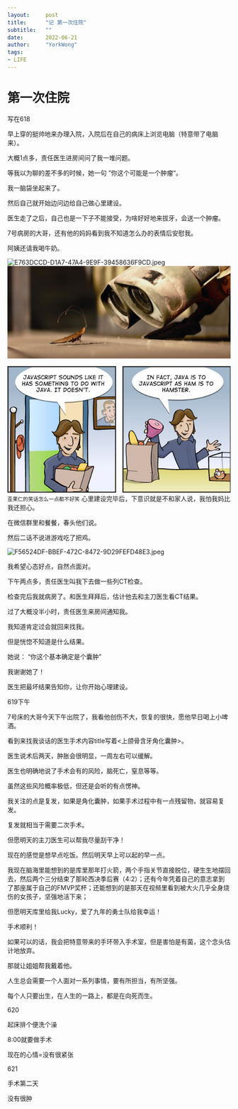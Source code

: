 ```yaml
---
layout:     post
title:      "记 第一次住院"
subtitle:   ""
date:       2022-06-21
author:     "YorkWong"
tags:
- LIFE
---
```

# 第一次住院

写在618

早上穿的挺帅地来办理入院，入院后在自己的病床上浏览电脑（特意带了电脑来）。

大概1点多，责任医生进房间问了我一堆问题。

等我以为聊的差不多的时候，她一句 ”你这个可能是一个肿瘤“。

我一脑袋坐起来了。

然后自己就开始边问边给自己做心里建设。

医生走了之后，自己也是一下子不能接受，为啥好好地来拔牙，会送一个肿瘤。

7号病房的大哥，还有他的妈妈看到我不知道怎么办的表情后安慰我。

阿姨还请我喝牛奶。


![E763DCCD-D1A7-47A4-9E9F-39458636F9CD.jpeg](https://s3-us-west-2.amazonaws.com/secure.notion-static.com/f7d46b03-c1e9-4488-9d2e-7f0efd2fcb4d/E763DCCD-D1A7-47A4-9E9F-39458636F9CD.jpeg)
![](/img/404-bg.jpg)


![java-javascript](/img/in-post/post-js-version/javascript-java.jpg)
<small class="img-hint">歪果仁的笑话怎么一点都不好笑</small>
心里建设完毕后，下意识就是不和家人说，我怕我妈比我还担心。

在微信群里和餐餐，春头他们说。

然后二话不说进游戏吃了把鸡。

![F56524DF-BBEF-472C-8472-9D29FEFD48E3.jpeg](https://s3-us-west-2.amazonaws.com/secure.notion-static.com/718fb33f-dbcd-4712-b4ae-2227be529808/F56524DF-BBEF-472C-8472-9D29FEFD48E3.jpeg)

我希望心态好点，自然点面对。

下午两点多，责任医生叫我下去做一些列CT检查。

检查完后我就病房了。和医生拜拜后，估计他去和主刀医生看CT结果。

过了大概没半小时，责任医生来房间通知我。

我知道肯定过会就回来找我。

但是恍惚不知道是什么结果。

她说： “你这个基本确定是个囊肿”

我谢谢她了！

医生把最坏结果告知你，让你开始心理建设。

619下午

7号床的大哥今天下午出院了，我看他创伤不大，恢复的很快，愿他早日喝上小啤酒。

看到来找我谈话的医生手术内容title写着<上颌骨含牙角化囊肿>。

医生说术后两天，肿胀会很明显，一周左右可以缓解。

医生也明确地说了手术会有的风险，脑死亡，窒息等等。

虽然这些风险概率极低，但还是会听的有点愣神。

我关注的点是复发，如果是角化囊肿，如果手术过程中有一点残留物，就容易复发。

复发就相当于需要二次手术。

但愿明天的主刀医生可以帮我尽量刮干净！

现在的感觉是想早点吃饭。然后明天早上可以起的早一点。

我现在脑海里能想到的是库里那年打火箭，两个手指关节直接脱位，硬生生地摆回去，然后两个三分结束了那轮西决季后赛（4:2）；还有今年凭着自己的意志拿到了那座属于自己的FMVP奖杯；还能想到的是那天在视频里看到被大火几乎全身烧伤的女孩子，坚强地活下来；

但愿明天库里给我Lucky，爱了九年的勇士队给我幸运！

手术顺利！

如果可以的话，我会把特意带来的手环带入手术室，但是害怕是有菌，这个念头估计地放弃。

那就让姐姐帮我戴着他。

人生总会需要一个人面对一系列事情，要有所担当，有所坚强。

每个人只要出生，在人生的一路上，都是在向死而生。

620

起床排个便洗个澡

8:00就要做手术

现在的心情=没有很紧张

621

手术第二天

没有很肿